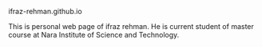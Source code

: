 ifraz-rehman.github.io

This is personal web page of ifraz rehman. He is current student of master course at Nara Institute of Science and Technology.

